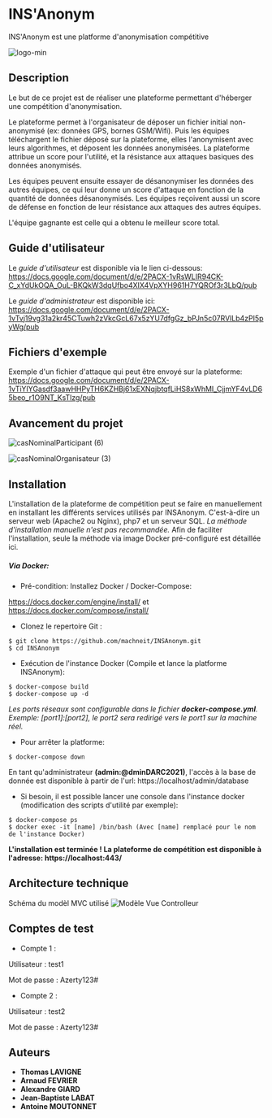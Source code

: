 # INS'Anonym
INS'Anonym est une platforme d'anonymisation compétitive

![logo-min](https://user-images.githubusercontent.com/23292338/94370662-8a291a80-00f1-11eb-9e1c-b453dddcedc1.png)

## Description

Le but de ce projet est de réaliser une plateforme permettant d'héberger une compétition d'anonymisation.

Le plateforme permet à l'organisateur de déposer un fichier initial non-anonymisé (ex: données GPS, bornes GSM/Wifi).
Puis les équipes téléchargent le fichier déposé sur la plateforme, elles l'anonymisent avec leurs algorithmes, et déposent les données anonymisées.
La plateforme attribue un score pour l'utilité, et la résistance aux attaques basiques des données anonymisés.

Les équipes peuvent ensuite essayer de désanonymiser les données des autres équipes, ce qui leur donne un score d'attaque en fonction de la quantité de données désanonymisés.
Les équipes reçoivent aussi un score de défense en fonction de leur résistance aux attaques des autres équipes.

L'équipe gagnante est celle qui a obtenu le meilleur score total.

## Guide d'utilisateur

Le *guide d'utilisateur* est disponible via le lien ci-dessous:
https://docs.google.com/document/d/e/2PACX-1vRsWLIR94CK-C_xYdUkOQA_OuL-BKQkW3dqUfbo4XIX4VpXYH961H7YQROf3r3LbQ/pub

Le *guide d'administrateur* est disponible ici:
https://docs.google.com/document/d/e/2PACX-1vTvj19vg31a2kr45CTuwh2zVkcGcL67x5zYU7dfgGz_bPJn5c07RVlLb4zPI5pyWg/pub

## Fichiers d'exemple

Exemple d'un fichier d'attaque qui peut être envoyé sur la plateforme:
https://docs.google.com/document/d/e/2PACX-1vTiYIYGasdf3aawHHPyTH6KZHBj61xEXNqjbtqfLiHS8xWhMI_CjjmYF4vLD65beo_r1O9NT_KsTlzg/pub

## Avancement du projet

![casNominalParticipant (6)](https://user-images.githubusercontent.com/59082879/98948379-a2fd5c00-24f6-11eb-9199-79240e7311d3.png)

![casNominalOrganisateur (3)](https://user-images.githubusercontent.com/59082879/99880113-a63cca00-2c11-11eb-9d92-1786f5731c84.png)

## Installation

L'installation de la plateforme de compétition peut se faire en manuellement en installant les différents services utilisés par INSAnonym. C'est-à-dire un serveur web (Apache2 ou Nginx), php7 et un serveur SQL. *La méthode d'installation manuelle n'est pas recommandée.*
Afin de faciliter l'installation, seule la méthode via image Docker pré-configuré est détaillée ici.

##### Via Docker:
- Pré-condition: Installez Docker / Docker-Compose:

https://docs.docker.com/engine/install/ et https://docs.docker.com/compose/install/

- Clonez le repertoire Git :
```shell
$ git clone https://github.com/machneit/INSAnonym.git
$ cd INSAnonym
```
- Exécution de l'instance Docker (Compile et lance la platforme INSAnonym):
```shell
$ docker-compose build
$ docker-compose up -d
```
*Les ports réseaux sont configurable dans le fichier **docker-compose.yml**.*
*Exemple: [port1]:[port2], le port2 sera redirigé vers le port1 sur la machine réel.*

- Pour arrêter la platforme:
```shell
$ docker-compose down
```
En tant qu'administrateur **(admin:@dminDARC2021)**, l'accès à la base de donnée est disponible à partir de l'url: https://localhost/admin/database

- Si besoin, il est possible lancer une console dans l'instance docker (modification des scripts d'utilité par exemple):
```shell
$ docker-compose ps
$ docker exec -it [name] /bin/bash (Avec [name] remplacé pour le nom de l'instance Docker)
```

**L'installation est terminée !
La plateforme de compétition est disponible à l'adresse: https://localhost:443/**

## Architecture technique

Schéma du modèl MVC utilisé
![Modèle Vue Controlleur](https://user-images.githubusercontent.com/59082879/95556892-4ea51f00-0a14-11eb-9415-46c38e4760d8.png)


## Comptes de test

- Compte 1 :

Utilisateur : test1

Mot de passe : Azerty123#

- Compte 2 :

Utilisateur : test2

Mot de passe : Azerty123#

## Auteurs
* **Thomas LAVIGNE**
* **Arnaud FEVRIER**
* **Alexandre GIARD**
* **Jean-Baptiste LABAT**
* **Antoine MOUTONNET**
